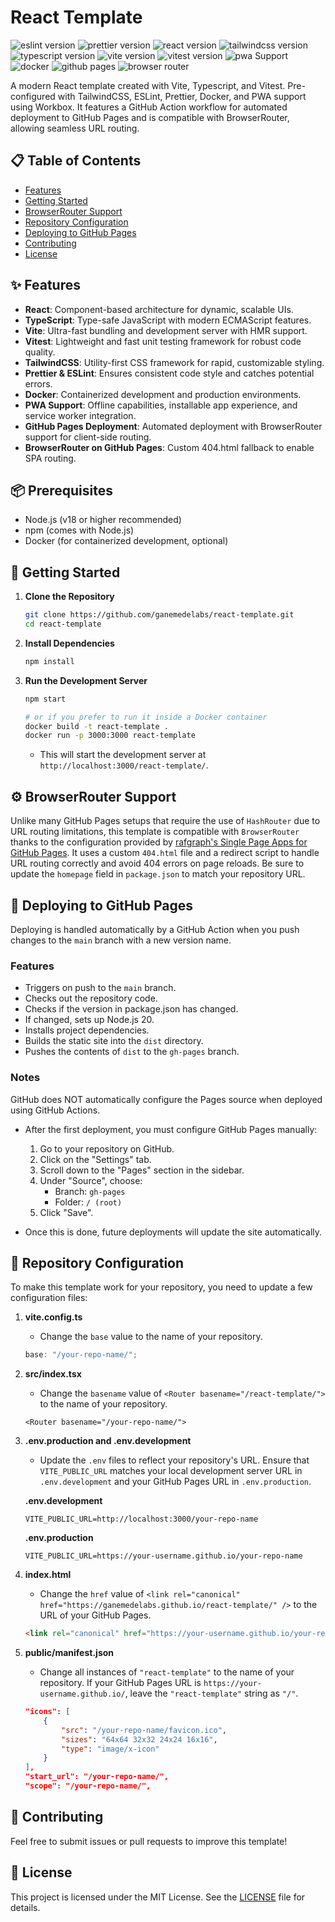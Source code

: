 # React Template

![eslint version](https://img.shields.io/badge/eslint-9.25.0-4B32C3?logo=eslint&logoColor=white)
![prettier version](https://img.shields.io/badge/prettier-3.5.3-F7B93E?logo=prettier&logoColor=white)
![react version](https://img.shields.io/badge/react-19.1.0-61DAFB?logo=react&logoColor=white)
![tailwindcss version](https://img.shields.io/badge/tailwindcss-4.0.0-06B6D4?logo=tailwindcss&logoColor=white)
![typescript version](https://img.shields.io/badge/typescript-5.7.2-3178C6?logo=typescript&logoColor=white)
![vite version](https://img.shields.io/badge/vite-6.2.0-646CFF?logo=vite&logoColor=white)
![vitest version](https://img.shields.io/badge/vitest-3.1.1-6E9F18?logo=vitest&logoColor=white)
![pwa Support](https://img.shields.io/badge/PWA-support-4FC08D?logo=pwa&logoColor=white)
![docker](https://img.shields.io/badge/Docker-available-2496ED?logo=docker&logoColor=white)
![github pages](https://img.shields.io/github/deployments/ganemedelabs/react-template/github-pages?label=GitHub%20Pages&color=brightgreen&logo=github&logoColor=white)
![browser router](https://img.shields.io/badge/Router-BrowserRouter-CA4245?logo=reactrouter&logoColor=white)

A modern React template created with Vite, Typescript, and Vitest. Pre-configured with TailwindCSS, ESLint, Prettier, Docker, and PWA support using Workbox. It features a GitHub Action workflow for automated deployment to GitHub Pages and is compatible with BrowserRouter, allowing seamless URL routing.

## 📋 Table of Contents

- [Features](#-features)
- [Getting Started](#-getting-started)
- [BrowserRouter Support](#-browserrouter-support)
- [Repository Configuration](#-repository-configuration)
- [Deploying to GitHub Pages](#-deploying-to-github-pages)
- [Contributing](#-contributing)
- [License](#-license)

## ✨ Features

- **React**: Component-based architecture for dynamic, scalable UIs.
- **TypeScript**: Type-safe JavaScript with modern ECMAScript features.
- **Vite**: Ultra-fast bundling and development server with HMR support.
- **Vitest**: Lightweight and fast unit testing framework for robust code quality.
- **TailwindCSS**: Utility-first CSS framework for rapid, customizable styling.
- **Prettier & ESLint**: Ensures consistent code style and catches potential errors.
- **Docker**: Containerized development and production environments.
- **PWA Support**: Offline capabilities, installable app experience, and service worker integration.
- **GitHub Pages Deployment**: Automated deployment with BrowserRouter support for client-side routing.
- **BrowserRouter on GitHub Pages**: Custom 404.html fallback to enable SPA routing.

## 📦 Prerequisites

- Node.js (v18 or higher recommended)
- npm (comes with Node.js)
- Docker (for containerized development, optional)

## 🚀 Getting Started

1.  **Clone the Repository**

    ```bash
    git clone https://github.com/ganemedelabs/react-template.git
    cd react-template
    ```

2.  **Install Dependencies**

    ```bash
    npm install
    ```

3.  **Run the Development Server**

    ```bash
    npm start

    # or if you prefer to run it inside a Docker container
    docker build -t react-template .
    docker run -p 3000:3000 react-template
    ```

    - This will start the development server at `http://localhost:3000/react-template/`.

## ⚙️ BrowserRouter Support

Unlike many GitHub Pages setups that require the use of `HashRouter` due to URL routing limitations, this template is compatible with `BrowserRouter` thanks to the configuration provided by [rafgraph's Single Page Apps for GitHub Pages](https://github.com/rafgraph/spa-github-pages). It uses a custom `404.html` file and a redirect script to handle URL routing correctly and avoid 404 errors on page reloads. Be sure to update the `homepage` field in `package.json` to match your repository URL.

## 🚢 Deploying to GitHub Pages

Deploying is handled automatically by a GitHub Action when you push changes to the `main` branch with a new version name.

### Features

- Triggers on push to the `main` branch.
- Checks out the repository code.
- Checks if the version in package.json has changed.
- If changed, sets up Node.js 20.
- Installs project dependencies.
- Builds the static site into the `dist` directory.
- Pushes the contents of `dist` to the `gh-pages` branch.

### Notes

GitHub does NOT automatically configure the Pages source when deployed using GitHub Actions.

- After the first deployment, you must configure GitHub Pages manually:

    1. Go to your repository on GitHub.
    2. Click on the "Settings" tab.
    3. Scroll down to the "Pages" section in the sidebar.
    4. Under "Source", choose:
        - Branch: `gh-pages`
        - Folder: `/ (root)`
    5. Click "Save".

- Once this is done, future deployments will update the site automatically.

## 🔧 Repository Configuration

To make this template work for your repository, you need to update a few configuration files:

1. **vite.config.ts**

    - Change the `base` value to the name of your repository.

    ```typescript
    base: "/your-repo-name/";
    ```

2. **src/index.tsx**

    - Change the `basename` value of `<Router basename="/react-template/">` to the name of your repository.

    ```tsx
    <Router basename="/your-repo-name/">
    ```

3. **.env.production and .env.development**

    - Update the `.env` files to reflect your repository's URL. Ensure that `VITE_PUBLIC_URL` matches your local development server URL in `.env.development` and your GitHub Pages URL in `.env.production`.

    **.env.development**

    ```env
    VITE_PUBLIC_URL=http://localhost:3000/your-repo-name
    ```

    **.env.production**

    ```env
    VITE_PUBLIC_URL=https://your-username.github.io/your-repo-name
    ```

4. **index.html**

    - Change the `href` value of `<link rel="canonical" href="https://ganemedelabs.github.io/react-template/" />` to the URL of your GitHub Pages.

    ```html
    <link rel="canonical" href="https://your-username.github.io/your-repo-name/" />
    ```

5. **public/manifest.json**

    - Change all instances of `"react-template"` to the name of your repository. If your GitHub Pages URL is `https://your-username.github.io/`, leave the `"react-template"` string as `"/"`.

    ```json
    "icons": [
        {
            "src": "/your-repo-name/favicon.ico",
            "sizes": "64x64 32x32 24x24 16x16",
            "type": "image/x-icon"
        }
    ],
    "start_url": "/your-repo-name/",
    "scope": "/your-repo-name/",
    ```

## 🤝 Contributing

Feel free to submit issues or pull requests to improve this template!

## 📜 License

This project is licensed under the MIT License. See the [LICENSE](LICENSE) file for details.
